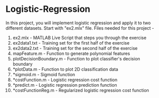 # Logistic-Regression

In this project, you will implement logistic regression and apply it to two different datasets.
Start with "ex2.mlx" file.
Files needed for this project - 

1. ex2.mlx - MATLAB Live Script that steps you through the exercise
2. ex2data1.txt - Training set for the first half of the exercise
3. ex2data2.txt - Training set for the second half of the exercise
4. mapFeature.m - Function to generate polynomial features
5. plotDecisionBoundary.m - Function to plot classifier's decision boundary
6. *plotData.m - Function to plot 2D classification data
7. *sigmoid.m - Sigmoid function
8. *costFunction.m - Logistic regression cost function
9. *predict.m - Logistic regression prediction function
10. *costFunctionReg.m - Regularized logistic regression cost function
